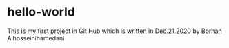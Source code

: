 # hello-world
This is my first project in Git Hub which is written in Dec.21.2020 by Borhan Alhosseinihamedani

